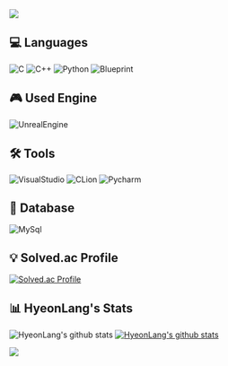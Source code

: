 <img src="https://capsule-render.vercel.app/api?type=waving&color=E5B279&height=140&section=header&text=HyeonLang's%20Github&fontColor=FFFAF0&fontSize=30&fontAlignY=30" />

## 💻 Languages
![C](https://img.shields.io/badge/C-00599C?style=for-the-badge&logo=c&logoColor=white)
![C++](https://img.shields.io/badge/C%2B%2B-00599C?style=for-the-badge&logo=c%2B%2B&logoColor=white)
![Python](https://img.shields.io/badge/Python-14354C?style=for-the-badge&logo=python&logoColor=white)
![Blueprint](https://img.shields.io/badge/blueprint-%23137CBD.svg?&style=for-the-badge&logo=blueprint&logoColor=white)


## 🎮 Used Engine
![UnrealEngine](https://img.shields.io/badge/unrealengine-%23313131.svg?style=for-the-badge&logo=unrealengine&logoColor=white)


## 🛠 Tools
![VisualStudio](https://img.shields.io/badge/Visual_Studio-5C2D91?style=for-the-badge&logo=visual%20studio&logoColor=white)
![CLion](https://img.shields.io/badge/CLion-000000?style=for-the-badge&logo=clion&logoColor=white)
![Pycharm](https://img.shields.io/badge/PyCharm-000000.svg?&style=for-the-badge&logo=PyCharm&logoColor=white)


## 📂 Database
![MySql](https://img.shields.io/badge/MySQL-00000F?style=for-the-badge&logo=mysql&logoColor=white)

## 💡 Solved.ac Profile
[![Solved.ac Profile](http://mazassumnida.wtf/api/v2/generate_badge?boj=kjkj56567)](https://solved.ac/kjkj56567/)

## 📊 HyeonLang's Stats
![HyeonLang's github stats](https://github-readme-stats.vercel.app/api?username=HyeonLang&show_icons=true&theme=compact)
[![HyeonLang's github stats](https://github-readme-stats.vercel.app/api/top-langs/?username=HyeonLang&show_icons=true&hide_border=true&title_color=004386&icon_color=004386&layout=compact&hide=stars,issues&hide=stars)](https://github.com/HyeonLang)

<img src="https://capsule-render.vercel.app/api?type=waving&color=E5B279&height=120&section=footer" />

